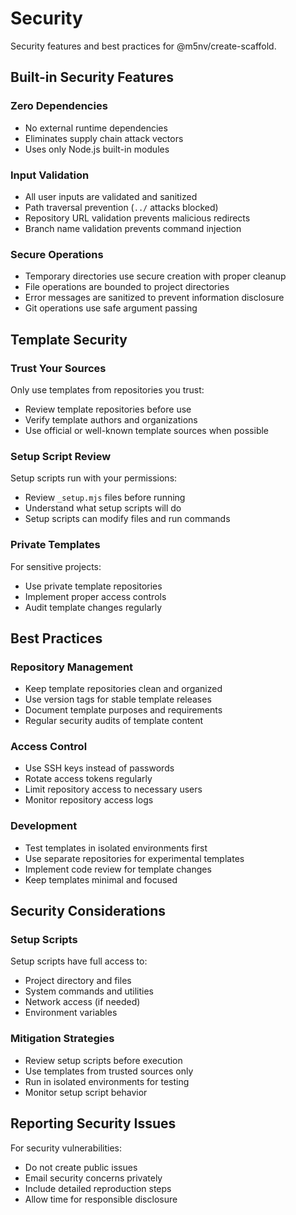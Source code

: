 # Security

Security features and best practices for @m5nv/create-scaffold.

## Built-in Security Features

### Zero Dependencies
- No external runtime dependencies
- Eliminates supply chain attack vectors
- Uses only Node.js built-in modules

### Input Validation
- All user inputs are validated and sanitized
- Path traversal prevention (`../` attacks blocked)
- Repository URL validation prevents malicious redirects
- Branch name validation prevents command injection

### Secure Operations
- Temporary directories use secure creation with proper cleanup
- File operations are bounded to project directories
- Error messages are sanitized to prevent information disclosure
- Git operations use safe argument passing

## Template Security

### Trust Your Sources
Only use templates from repositories you trust:
- Review template repositories before use
- Verify template authors and organizations
- Use official or well-known template sources when possible

### Setup Script Review
Setup scripts run with your permissions:
- Review `_setup.mjs` files before running
- Understand what setup scripts will do
- Setup scripts can modify files and run commands

### Private Templates
For sensitive projects:
- Use private template repositories
- Implement proper access controls
- Audit template changes regularly

## Best Practices

### Repository Management
- Keep template repositories clean and organized
- Use version tags for stable template releases
- Document template purposes and requirements
- Regular security audits of template content

### Access Control
- Use SSH keys instead of passwords
- Rotate access tokens regularly
- Limit repository access to necessary users
- Monitor repository access logs

### Development
- Test templates in isolated environments first
- Use separate repositories for experimental templates
- Implement code review for template changes
- Keep templates minimal and focused

## Security Considerations

### Setup Scripts
Setup scripts have full access to:
- Project directory and files
- System commands and utilities
- Network access (if needed)
- Environment variables

### Mitigation Strategies
- Review setup scripts before execution
- Use templates from trusted sources only
- Run in isolated environments for testing
- Monitor setup script behavior

## Reporting Security Issues

For security vulnerabilities:
- Do not create public issues
- Email security concerns privately
- Include detailed reproduction steps
- Allow time for responsible disclosure